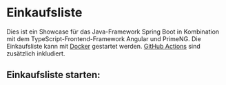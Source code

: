 # Einkaufsliste

Dies ist ein Showcase für das Java-Framework Spring Boot in Kombination mit dem TypeScript-Frontend-Framework Angular und PrimeNG.
Die Einkaufsliste kann mit [Docker](Dockerfile) gestartet werden. [GitHub Actions](.github/workflows) sind zusätzlich inkludiert.

## Einkaufsliste starten:

